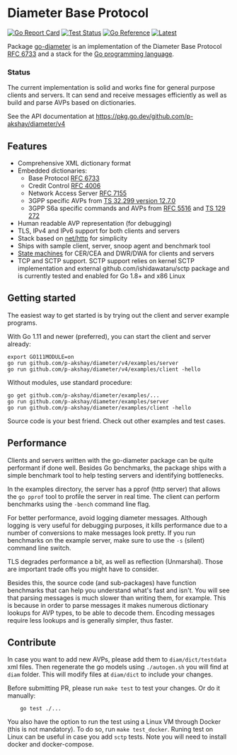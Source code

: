 # Diameter Base Protocol

[![Go Report Card](https://goreportcard.com/badge/github.com/p-akshay/diameter)](https://goreportcard.com/report/github.com/p-akshay/diameter)
[![Test Status](https://github.com/p-akshay/diameter/actions/workflows/test.yaml/badge.svg)](https://github.com/p-akshay/diameter/actions/workflows/test.yaml)
[![Go Reference](https://pkg.go.dev/badge/github.com/p-akshay/diameter/v4.svg)](https://pkg.go.dev/github.com/p-akshay/diameter/v4)
[![Latest](https://img.shields.io/github/v/tag/fiorix/go-diameter.svg?sort=semver&style=flat-square&label=latest)](https://github.com/p-akshay/diameter/tags)

Package [go-diameter](https://pkg.go.dev/github.com/p-akshay/diameter/v4) is an
implementation of the
Diameter Base Protocol [RFC 6733](http://tools.ietf.org/html/rfc6733)
and a stack for the [Go programming language](https://go.dev/).

### Status

The current implementation is solid and works fine for general purpose
clients and servers. It can send and receive messages efficiently as
well as build and parse AVPs based on dictionaries.

See the API documentation at https://pkg.go.dev/github.com/p-akshay/diameter/v4

## Features

- Comprehensive XML dictionary format
- Embedded dictionaries:
  	* Base Protocol [RFC 6733](https://tools.ietf.org/html/rfc6733)
  	* Credit Control [RFC 4006](http://tools.ietf.org/html/rfc4006)
  	* Network Access Server [RFC 7155](http://tools.ietf.org/html/rfc7155)
  	* 3GPP specific AVPs from [TS 32.299 version 12.7.0](http://www.etsi.org/deliver/etsi_ts/132200_132299/132299/12.07.00_60/ts_132299v120700p.pdf)
  	* 3GPP S6a specific commands and AVPs from
  	  	[RFC 5516](https://tools.ietf.org/html/rfc5516) and
  	  	[TS 129 272](http://www.etsi.org/deliver/etsi_ts/129200_129299/129272/10.09.00_60/ts_129272v100900p.pdf)
- Human readable AVP representation (for debugging)
- TLS, IPv4 and IPv6 support for both clients and servers
- Stack based on [net/http](https://pkg.go.dev/net/http) for simplicity
- Ships with sample client, server, snoop agent and benchmark tool
- [State machines](http://tools.ietf.org/html/rfc6733#section-5.6) for CER/CEA and DWR/DWA for clients and servers
- TCP and SCTP support. SCTP support relies on kernel SCTP implementation and external github.com/ishidawataru/sctp
  package and is currently tested and enabled for Go 1.8+ and x86 Linux
  
## Getting started

The easiest way to get started is by trying out the client and server example programs.

With Go 1.11 and newer (preferred), you can start the client and server already:

```
export GO111MODULE=on
go run github.com/p-akshay/diameter/v4/examples/server
go run github.com/p-akshay/diameter/v4/examples/client -hello
```

Without modules, use standard procedure:

```
go get github.com/p-akshay/diameter/examples/...
go run github.com/p-akshay/diameter/examples/server
go run github.com/p-akshay/diameter/examples/client -hello
```

Source code is your best friend. Check out other examples and test cases.

## Performance

Clients and servers written with the go-diameter package can be quite
performant if done well. Besides Go benchmarks, the package ships with
a simple benchmark tool to help testing servers and identifying bottlenecks.

In the examples directory, the server has a pprof (http server) that
allows the `go pprof` tool to profile the server in real time. The client
can perform benchmarks using the `-bench` command line flag.

For better performance, avoid logging diameter messages. Although logging
is very useful for debugging purposes, it kills performance due to a number
of conversions to make messages look pretty. If you run benchmarks on the
example server, make sure to use the `-s` (silent) command line switch.

TLS degrades performance a bit, as well as reflection (Unmarshal). Those are
important trade offs you might have to consider.

Besides this, the source code (and sub-packages) have function benchmarks
that can help you understand what's fast and isn't. You will see that
parsing messages is much slower than writing them, for example. This is
because in order to parse messages it makes numerous dictionary lookups
for AVP types, to be able to decode them. Encoding messages require less
lookups and is generally simpler, thus faster.

## Contribute

In case you want to add new AVPs, please add them to `diam/dict/testdata` xml
files. Then regenerate the go models using `./autogen.sh` you will find at 
`diam` folder. This will modify files at `diam/dict` to include your changes.

Before submitting PR, please run `make test` to test your changes. Or do it 
manually:

```
	go test ./...
```

You also have the option to run the test using a Linux VM through Docker (this
is not mandatory). To do so, run `make test_docker`. Runing test on Linux  can 
be useful in case you add `sctp` tests. Note you will need to install
docker and docker-compose.
